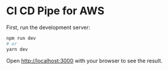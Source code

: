 # CI CD Pipe for AWS

First, run the development server:

```bash
npm run dev
# or
yarn dev
```

Open [http://localhost:3000](http://localhost:3000) with your browser to see the result.
